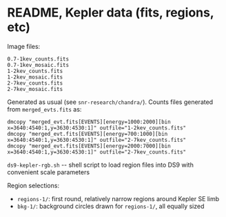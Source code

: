 README, Kepler data (fits, regions, etc)
========================================

Image files:

    0.7-1kev_counts.fits
    0.7-1kev_mosaic.fits
    1-2kev_counts.fits
    1-2kev_mosaic.fits
    2-7kev_counts.fits
    2-7kev_mosaic.fits

Generated as usual (see `snr-research/chandra/`).
Counts files generated from `merged_evts.fits` as:

    dmcopy "merged_evt.fits[EVENTS][energy=1000:2000][bin x=3640:4540:1,y=3630:4530:1]" outfile="1-2kev_counts.fits"
    dmcopy "merged_evt.fits[EVENTS][energy=700:1000][bin x=3640:4540:1,y=3630:4530:1]" outfile="2-7kev_counts.fits"
    dmcopy "merged_evt.fits[EVENTS][energy=2000:7000][bin x=3640:4540:1,y=3630:4530:1]" outfile="2-7kev_counts.fits"

`ds9-kepler-rgb.sh` -- shell script to load region files into DS9 with
convenient scale parameters

Region selections:

* `regions-1/`: first round, relatively narrow regions around Kepler SE limb
* `bkg-1/`: background circles drawn for `regions-1/`, all equally sized
